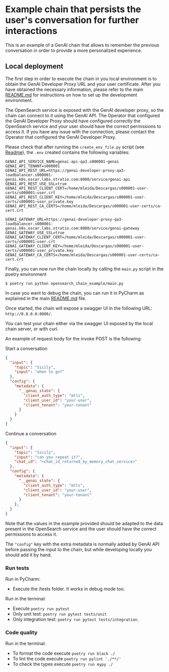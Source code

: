 # Example chain that persists the user's conversation for further interactions

This is an example of a GenAI chain that allows to remember the previous conversation in order to provide a more personalized experience.

## Local deployment

The first step in order to execute the chain in you local environment is to obtain the GenAI Developer Proxy URL and your user certificate.
After you have obtained the necessary information, please refer to the main [README.md](../README.md) for instructions on how to set up the development environment.

The OpenSearch service is exposed with the GenAI developer proxy, so the chain can connect to it using the GenAI API.
The Operator that configured the GenAI Developer Proxy should have configured correctly the OpenSearch service and your user should have the correct permissions to access it.
If you have any issue with the connection, please contact the Operator that configured the GenAI Developer Proxy.

Please check that after running the `create_env_file.py` script (see [Readme](../README.md)), the `.env` created contains the following variables:
```
GENAI_API_SERVICE_NAME=genai-api-qa3.s000001-genai
GENAI_API_TENANT=s000001
GENAI_API_REST_URL=https://genai-developer-proxy-qa3-loadbalancer.s000001-genai.k8s.oscar.labs.stratio.com:8080/service/genai-api
GENAI_API_REST_USE_SSL=true
GENAI_API_REST_CLIENT_CERT=/home/mleida/Descargas/s000001-user-certs/s000001-user.crt
GENAI_API_REST_CLIENT_KEY=/home/mleida/Descargas/s000001-user-certs/s000001-user_private.key
GENAI_API_REST_CA_CERTS=/home/mleida/Descargas/s000001-user-certs/ca-cert.crt

GENAI_GATEWAY_URL=https://genai-developer-proxy-qa3-loadbalancer.s000001-genai.k8s.oscar.labs.stratio.com:8080/service/genai-gateway
GENAI_GATEWAY_USE_SSL=true
GENAI_GATEWAY_CLIENT_CERT=/home/mleida/Descargas/s000001-user-certs/s000001-user.crt
GENAI_GATEWAY_CLIENT_KEY=/home/mleida/Descargas/s000001-user-certs/s000001-user_private.key
GENAI_GATEWAY_CA_CERTS=/home/mleida/Descargas/s000001-user-certs/ca-cert.crt
```

Finally, you can now run the chain locally by calling the `main.py` script in the poetry environment

```
$ poetry run python opensearch_chain_example/main.py
```

In case you want to debug the chain, you can run it in PyCharm as explained in the main [README.md](../README.md) file.

Once started, the chain will expose a swagger UI in the following URL: `http://0.0.0.0:8080/`.

You can test your chain either via the swagger UI exposed by the local chain server, or with curl.

An example of request body for the invoke POST is the following:

Start a conversation
```json
{
  "input": {
    "topic": "Sicily",
    "input": "when to go?"
  },
  "config": {
    "metadata": {
      "__genai_state": {
        "client_auth_type": "mtls",
        "client_user_id": "your-user",
        "client_tenant": "your-tenant"
      }
    }
  }
}
```

Continue a conversation

```json
{
  "input": {
    "topic": "Sicily",
    "input": "can you repeat it?",
    "chat_id": "<chat_id_returned_by_memory_chat_service>"
  },
  "config": {
    "metadata": {
      "__genai_state": {
        "client_auth_type": "mtls",
        "client_user_id": "your-user",
        "client_tenant": "your-tenant"
      }
    },
  }
}
```

Note that the values in the example provided should be adapted to the data present in the OpenSearch service and the user should have the correct permissions to access it.

The `"config"` key with the extra metadata is normally added by GenAI API before passing the input to the chain,
but while developing locally you should add it by hand.

### Run tests

Run in PyCharm:

* Execute the /tests folder. It works in debug mode too.

Run in the terminal:

* Execute `poetry run pytest`
* Only unit test: `poetry run pytest tests/unit`
* Only integration test: `poetry run pytest tests/integration`.

### Code quality

Run in the terminal:

* To format the code execute `poetry run black ./`
* To lint the code execute `poetry run pylint './**/'`
* To check the types execute `poetry run mypy ./`